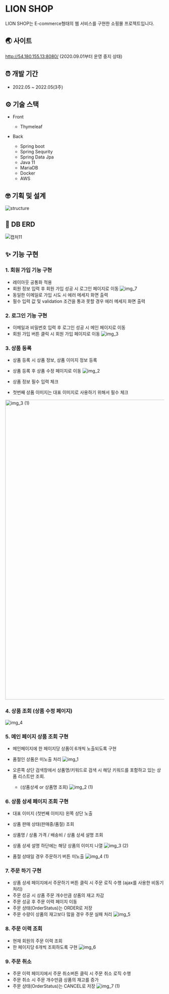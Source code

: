 # LION SHOP

LION SHOP는 E-commerce형태의 웹 서비스를 구현한 쇼핑몰 프로젝트입니다.


## 🌏 사이트

<http://54.180.155.13:8080/> (2020.09.01부터 운영 중지 상태)


## ⏰ 개발 기간

- 2022.05 ~ 2022.05(3주)

## ⚙️ 기술 스택

- Front

  - Thymeleaf

- Back

  - Spring boot
  - Spring Sequrity
  - Spring Data Jpa
  - Java 11
  - MariaDB
  - Docker
  - AWS

## 🤓 기획 및 설계

![structure](https://user-images.githubusercontent.com/29578054/173249530-6ca84413-485a-44bc-bc04-3e300e14f460.png)

## 👩‍ DB ERD

![캡처11](https://user-images.githubusercontent.com/29578054/187077616-71991d9b-3bdd-4531-b267-ea9d27171cf4.PNG)

## ✨ 기능 구현 

### 1. 회원 가입 기능 구현 
 - 레이아웃 공통화 적용
 - 회원 정보 입력 후 회원 가입 성공 시 로그인 페이지로 이동
![img_7](https://user-images.githubusercontent.com/29578054/187985345-1ac03d21-0ec9-4a9e-ac82-9586f89e566b.png)
 - 동일한 이메일로 가입 시도 시 에러 메세지 화면 출력
 - 필수 입력 값 및 validation 조건을 통과 못할 경우 에러 메세지 화면 출력

### 2. 로그인 기능 구현
 - 이메일과 비밀번호 입력 후 로그인 성공 시 메인 페이지로 이동
 - 회원 가입 버튼 클릭 시 회원 가입 페이지로 이동
![img_3](https://user-images.githubusercontent.com/29578054/187985456-a3bbd327-9872-471f-8ce4-242bbb8378dd.png)

### 3. 상품 등록
- 상품 등록 시 상품 정보, 상품 이미지 정보 등록
- 상품 등록 후 상품 수정 페이지로 이동
![img_2](https://user-images.githubusercontent.com/29578054/187985640-e3242f44-bab0-49f2-a334-ef8972d477cc.png)


- 상품 정보 필수 입력 체크
- 첫번째 상품 이미지는 대표 이미지로 사용하기 위해서 필수 체크
<img width="948" alt="img_3 (1)" src="https://user-images.githubusercontent.com/29578054/187985734-73354d84-7400-447f-8cfb-9f4ed13336bf.png">


### 4. 상품 조회 (상품 수정 페이지)
![img_4](https://user-images.githubusercontent.com/29578054/187985823-4d025438-1476-48d4-b16d-ad03e45e3bf0.png)


### 5. 메인 페이지 상품 조회 구현
- 메인페이지에 한 페이지당 상품이 6개씩 노출되도록 구현
- 품절인 상품은 미노출 처리
![img_1](https://user-images.githubusercontent.com/29578054/187985999-60c74f2e-002e-428c-8b21-cc95818566b7.png)

- 오른쪽 상단 검색창에서 상품명/키워드로 검색 시 해당 키워드를 포함하고 있는 상품 리스트만 조회.
  - (상품상세 or 상품명 조회)
![img_2 (1)](https://user-images.githubusercontent.com/29578054/187986083-95fecf62-a6f2-4417-a859-4a824b2ff647.png)


### 6. 상품 상세 페이지 조회 구현
- 대표 이미지 (첫번째 이미지) 왼쪽 상단 노출
- 상품 판매 상태(판매중/품절) 조회
- 상품명 / 상품 가격 / 배송비 / 상품 상세 설명 조회
- 상품 상세 설명 하단에는 해당 상품의 이미지 나열
![img_3 (2)](https://user-images.githubusercontent.com/29578054/187986197-bd888272-1e06-437c-a346-563bc3ff3981.png)


- 품절 상태일 경우 주문하기 버튼 미노출
![img_4 (1)](https://user-images.githubusercontent.com/29578054/187986272-edd8578a-7ca2-47e2-bab1-30beaf08963e.png)


### 7. 주문 하기 구현
- 상품 상세 페이지에서 주문하기 버튼 클릭 시 주문 로직 수행 (ajax를 사용한 비동기 처리)
- 주문 성공 시 상품 주문 개수만큼 상품의 재고 차감
- 주문 성공 후 주문 이력 페이지 이동
- 주문 상태(OrderStatus)는 ORDER로 저장
- 주문 수량이 상품의 재고보다 많을 경우 주문 실패 처리
![img_5](https://user-images.githubusercontent.com/29578054/187986438-3fb81631-dc0c-4aec-9a32-08cac018519e.png)


### 8. 주문 이력 조회
- 현재 회원의 주문 이력 조회
- 한 페이지당 6개씩 조회하도록 구현
![img_6](https://user-images.githubusercontent.com/29578054/187986516-9ed15cd7-bec8-4bff-9e38-78cedb3f505f.png)


### 9. 주문 취소
- 주문 이력 페이지에서 주문 취소버튼 클릭 시 주문 취소 로직 수행
- 주문 취소 시 주문 개수만큼 상품의 재고를 증가
- 주문 상태(OrderStatus)는 CANCEL로 저장
![img_7 (1)](https://user-images.githubusercontent.com/29578054/187986592-6f0be96c-dfa9-4fe0-8611-0399497a63cd.png)

